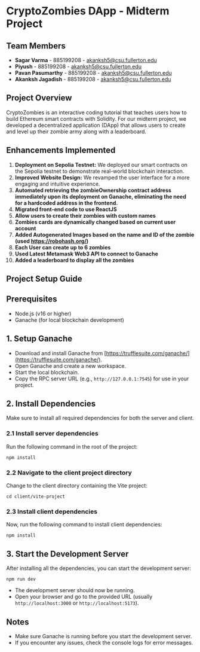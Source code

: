 
# CryptoZombies DApp - Midterm Project

## Team Members

- **Sagar Varma** - 885199208 - akanksh5@csu.fullerton.edu
- **Piyush** - 885199208 - akanksh5@csu.fullerton.edu
- **Pavan Pasumarthy** - 885199208 - akanksh5@csu.fullerton.edu
- **Akanksh Jagadish** - 885199208 - akanksh5@csu.fullerton.edu

## Project Overview

CryptoZombies is an interactive coding tutorial that teaches users how to build Ethereum smart contracts with Solidity. For our midterm project, we developed a decentralized application (DApp) that allows users to create and level up their zombie army along with a leaderboard.

## Enhancements Implemented

1. **Deployment on Sepolia Testnet:** We deployed our smart contracts on the Sepolia testnet to demonstrate real-world blockchain interaction.
2. **Improved Website Design:** We revamped the user interface for a more engaging and intuitive experience.
3. **Automated retrieving the zombieOwnership contract address immediately upon its deployment on Ganache, eliminating the need for a hardcoded address in the frontend.**
4. **Migrated front-end code to use ReactJS**
5. **Allow users to create their zombies with custom names**
6. **Zombies cards are dynamically changed based on current user account**
7. **Added Autogenerated Images based on the name and ID of the zombie (used https://robohash.org/)**
8. **Each User can create up to 6 zombies**
9. **Used Latest Metamask Web3 API to connect to Ganache**
10. **Added a leaderboard to display all the zombies**

## Project Setup Guide

## Prerequisites
- Node.js (v16 or higher)
- Ganache (for local blockchain development)

## 1. Setup Ganache
- Download and install Ganache from [https://trufflesuite.com/ganache/](https://trufflesuite.com/ganache/).
- Open Ganache and create a new workspace.
- Start the local blockchain.
- Copy the RPC server URL (e.g., `http://127.0.0.1:7545`) for use in your project.

## 2. Install Dependencies
Make sure to install all required dependencies for both the server and client.

### 2.1 Install server dependencies
Run the following command in the root of the project:
```
npm install
```

### 2.2 Navigate to the client project directory
Change to the client directory containing the Vite project:
```
cd client/vite-project
```

### 2.3 Install client dependencies
Now, run the following command to install client dependencies:
```
npm install
```

## 3. Start the Development Server
After installing all the dependencies, you can start the development server:
```
npm run dev
```

- The development server should now be running.
- Open your browser and go to the provided URL (usually `http://localhost:3000` or `http://localhost:5173`).

## Notes
- Make sure Ganache is running before you start the development server.
- If you encounter any issues, check the console logs for error messages.
